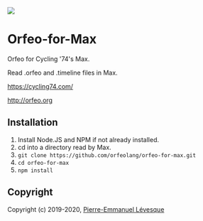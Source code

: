 [mit-badge]:      https://img.shields.io/badge/License-MIT-yellow.svg
[mit]:            http://opensource.org/licenses/MIT

[![][mit-badge]][mit]

# Orfeo-for-Max

Orfeo for Cycling '74's Max.

Read .orfeo and .timeline files in Max.

https://cycling74.com/

http://orfeo.org

## Installation

1. Install Node.JS and NPM if not already installed.
2. cd into a directory read by Max.
3. `git clone https://github.com/orfeolang/orfeo-for-max.git`
4. `cd orfeo-for-max`
5. `npm install`

## Copyright

Copyright (c) 2019-2020, <a href="https://github.com/pelevesque">Pierre-Emmanuel Lévesque</a>
